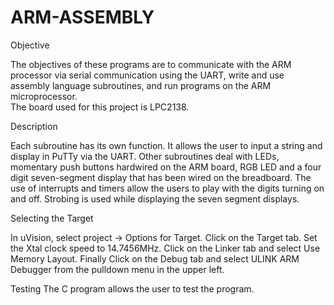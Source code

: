 # ARM-ASSEMBLY

Objective 

The objectives of these programs are to communicate with the ARM processor via serial communication using the UART,
write and use assembly language subroutines, and run programs on the ARM microprocessor.  
The board used for this project is LPC2138.

Description

Each subroutine has its own function. It allows the user to input a string and display in PuTTy via the UART. 
Other subroutines deal with LEDs, momentary push buttons hardwired on the ARM board, 
RGB LED and a four digit seven-segment display that has been wired on the breadboard. 
The use of interrupts and timers allow the users to play with the digits turning on and off.
Strobing is used while displaying the seven segment displays.


Selecting the Target

In uVision, select project -> Options for Target. Click on the Target tab. Set the Xtal clock speed to 14.7456MHz.
Click on the Linker tab and select Use Memory Layout.
Finally Click on the Debug tab and select ULINK ARM Debugger from the pulldown menu in the upper left.



Testing
The C program allows the user to test the program.

